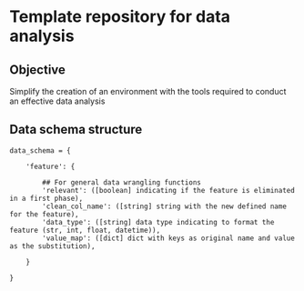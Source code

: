 # Template repository for data analysis

## Objective
Simplify the creation of an environment with the tools required to conduct an effective data analysis

## Data schema structure
```
data_schema = {

    'feature': {

        ## For general data wrangling functions
        'relevant': ([boolean] indicating if the feature is eliminated in a first phase),
        'clean_col_name': ([string] string with the new defined name for the feature),
        'data_type': ([string] data type indicating to format the feature (str, int, float, datetime)),
        'value_map': ([dict] dict with keys as original name and value as the substitution),

    }

}
```
